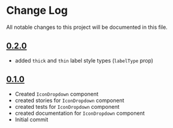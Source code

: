 # Change Log

All notable changes to this project will be documented in this file.

## [0.2.0](https://github.com/code-dot-org/code-dot-org/pull/57827)
* added `thick` and `thin` label style types (`labelType` prop)

## [0.1.0](https://github.com/code-dot-org/code-dot-org/pull/56683)
* Created `IconDropdown` component
* created stories for  `IconDropdown` component
* created tests for  `IconDropdown` component
* created documentation for  `IconDropdown` component
* Initial commit
